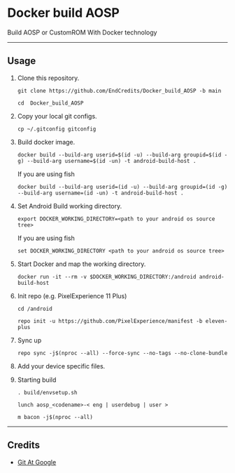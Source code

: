 # Docker build AOSP

Build AOSP or CustomROM With Docker technology

---

## Usage

1. Clone this repository.
   ```
   git clone https://github.com/EndCredits/Docker_build_AOSP -b main

   cd  Docker_build_AOSP
   ```

2. Copy your local git configs.
    ```
    cp ~/.gitconfig gitconfig
    ```

3. Build docker image.
   ```
   docker build --build-arg userid=$(id -u) --build-arg groupid=$(id -g) --build-arg username=$(id -un) -t android-build-host .
   ```
   
   If you are using fish
   
   ```
   docker build --build-arg userid=(id -u) --build-arg groupid=(id -g) --build-arg username=(id -un) -t android-build-host .
   ```

4. Set Android Build working directory.
   ```
   export DOCKER_WORKING_DIRECTORY=<path to your android os source tree>
   ```
   
   If you are using fish
   
   ```
   set DOCKER_WORKING_DIRECTORY <path to your android os source tree>
   ```

5. Start Docker and map the working directory.
   ```
   docker run -it --rm -v $DOCKER_WORKING_DIRECTORY:/android android-build-host
   ```

6. Init repo (e.g. PixelExperience 11 Plus)
   ```
   cd /android

   repo init -u https://github.com/PixelExperience/manifest -b eleven-plus
   ```

7. Sync up
   ```
   repo sync -j$(nproc --all) --force-sync --no-tags --no-clone-bundle
   ```

8. Add your device specific files.

9. Starting build
    ```
    . build/envsetup.sh
    
    lunch aosp_<codename>-< eng | userdebug | user >

    m bacon -j$(nproc --all)
    ```

---

## Credits
 - [Git At Google](https://android.googlesource.com/platform/build/+/master/tools/docker)
